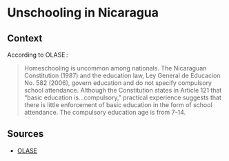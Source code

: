 # Unschooling in Nicaragua


## Context

According to OLASE :

> Homeschooling is uncommon among nationals. The Nicaraguan Constitution (1987) and the education law, Ley General de Educacion No. 582 (2006), govern education and do not specify compulsory school attendance. Although the Constitution states in Article 121 that “basic education is…compulsory,” practical experience suggests that there is little enforcement of basic education in the form of school attendance. The compulsory education age is from 7-14.

## Sources

* [OLASE](https://sinescuela.org/en:nicaragua:inicio)
